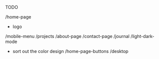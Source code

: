 TODO

/home-page
- logo

/mobile-menu
/projects
/about-page
/contact-page
/journal
/light-dark-mode
- sort out the color design
/home-page-buttons
/desktop
